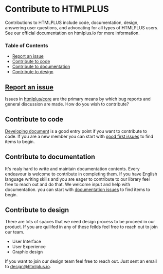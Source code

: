 # Contribute to HTMLPLUS

Contributions to HTMLPLUS include code, documentation, design, answering user questions, and advocating for all types of HTMLPLUS users. See our official documentation on htmlplus.io for more information.

### Table of Contents
  - [Report an issue](#report-an-issue)
  - [Contribute to code](#contribute-to-code)
  - [Contribute to documentation](#contribute-to-documentation)
  - [Contribute to design](#contribute-to-design)

## [Report an issue](./reporting_issues.md)
Issues in [htmlplus/core](https://github.com/htmlplus/core/issues) are the primary means by which bug reports and general discussion are made.
How do you wish to contribute?


## Contribute to code
[Developing document](./developing.md) is a good entry point if you want to contribute to code. If you are a new member you can start with [good first issues](https://github.com/htmlplus/core/labels/good%20first%20issue) to find items to begin.


## Contribute to documentation
It's realy hard to write and maintain documentation contents. Every endeavour is welcome to contribute in completing them. If you have English language writing skills and you are eager to contribute to our library feel free to reach out and do that.
We welcome input and help with documentation. you can start with [documentation issues](https://github.com/htmlplus/core/labels/documentation) to find items to begin.

## Contribute to design
There are lots of spaces that we need design process to be proceed in our product. If you are quilifed in any of these feilds feel free to reach out to join our team.

* User Interface
* User Experience
* Graphic design

If you want to join our design team feel free to reach out. Just sent an email to design@htmlplus.io.

